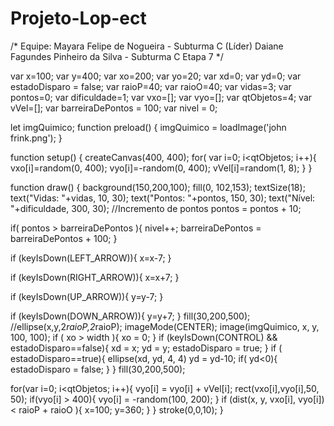 # Projeto-Lop-ect
/* 
   Equipe: 
      Mayara Felipe de Nogueira - Subturma C (Líder) 
      Daiane Fagundes Pinheiro da Silva - Subturma C
      Etapa 7
*/

var x=100; 
var y=400;
var xo=200; 
var yo=20; 
var xd=0;
var yd=0;
var estadoDisparo = false;
var raioP=40;
var raioO=40;
var vidas=3;
var pontos=0;
var dificuldade=1;
var vxo=[];
var vyo=[];
var qtObjetos=4;
var vVel=[];
var barreiraDePontos = 100;
var nivel = 0;


let imgQuimico;
function preload() {
  imgQuimico = loadImage('john frink.png');
}

function setup() { 
  createCanvas(400, 400);
  for( var i=0; i<qtObjetos; i++){
    vxo[i]=random(0, 400);
    vyo[i]=-random(0, 400);
    vVel[i]=random(1, 8);
  }
}

function draw() {
  background(150,200,100); 
  fill(0, 102,153);
  textSize(18);
  text("Vidas: "+vidas, 10, 30);
  text("Pontos: "+pontos, 150, 30);
  text("Nível: "+dificuldade, 300, 30);
  //Incremento de pontos
  pontos = pontos  + 10;
  
  if( pontos > barreiraDePontos ){
    nivel++;
    barreiraDePontos =  barreiraDePontos + 100;
  }
  
  if (keyIsDown(LEFT_ARROW)){
    x=x-7;
}

if (keyIsDown(RIGHT_ARROW)){
  x=x+7; 
}

if (keyIsDown(UP_ARROW)){ 
  y=y-7;
}

if (keyIsDown(DOWN_ARROW)){
  y=y+7;
}
 fill(30,200,500);
 //ellipse(x,y,2*raioP,2*raioP);
 imageMode(CENTER);
 image(imgQuimico, x, y, 100, 100);
  if ( xo > width ){
    xo = 0;
  }
  if (keyIsDown(CONTROL) && estadoDisparo==false){
    xd = x;
    yd = y;
    estadoDisparo = true;
  }
  if ( estadoDisparo==true){
    ellipse(xd, yd, 4, 4)
    yd = yd-10;
    if( yd<0){
      estadoDisparo = false;
    }
  }
 fill(30,200,500); 
  
 for(var i=0; i<qtObjetos; i++){
   vyo[i] = vyo[i] + vVel[i];
   rect(vxo[i],vyo[i],50, 50);
   if(vyo[i] > 400){
     vyo[i] = -random(100, 200);
   }
   if (dist(x, y, vxo[i], vyo[i]) < raioP + raioO ){
      x=100; 
      y=360;
   }
 }
  stroke(0,0,10); 
}
